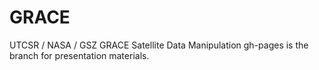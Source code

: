 GRACE
=====

UTCSR / NASA / GSZ GRACE Satellite Data Manipulation
gh-pages is the branch for presentation materials.
